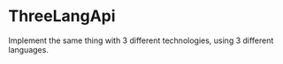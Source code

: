# ThreeLangApi
Implement the same thing with 3 different technologies, using 3 different languages.
